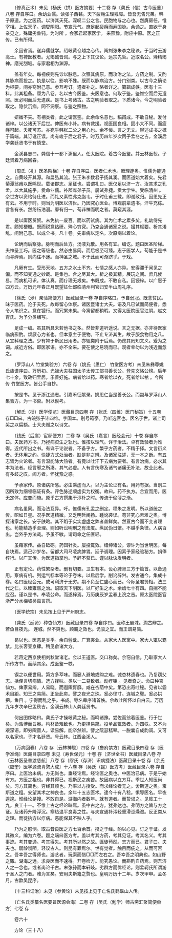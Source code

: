 <!-- { "loadSidebar": true } -->
　　〔修真正术〕未见〔杨氏（拱）医方摘要〕十二卷 存〔龚氏（信）古今医鉴〕八卷 存自序曰。余幼业儒。读张子西铭。天下疲癃生理残障。皆吾无告兄弟。韩子原道。为之医药。以济其夭死。深叹二公之言。民胞物与之心也。然膺厥任。惟宰相。上佐天子。调燮阴阳。节宣元气。庶足起疲癃而寿国脉。余诵之。直欲于身亲见之。殊庸劣鲁钝。为时所 。会家君起家医学。 来燕豫。附应中原。医之正传。已有所得。

　　余因省焉。遂弃儒就学。绍岐黄仓越之心传。阐刘张朱李之秘诀。于当时云游高士。有裨医教者。尤竭诚晋谒。与之上下其议论。远宗先哲。近取名公。殚精竭神。磨光刮垢。与家君相为渊源。

　　盖有年矣。每视疾则先诊以脉息。次察其病原。而攻治之法。方药之制。又酌其脉病而投之。执是以往。影响不殊。既而以脉病治方。分门别类。以古今之确论为枢要。间亦窃附己意。参互考订。遗者补之。略者详之。纂辑成帙。医有十三科。此其粗备。厘为八卷。名以古今医鉴。夫医意也。何取于鉴。鉴惟空而后无遗照。医必明而后无遗疾。是书上考诸古。古之明验者取之。下质诸今。今之明验者取之。隐伏沉痼。罔不洞察。与鉴之照物。

　　妍媸不夹。有相类者。此之谓医鉴。此余命名意也。稿甫成。不敢自秘。爰付诸梓。以公诸天下后世。俾医有小补。病有救援。视医国良相。固小大不同。而疲癃可起。夭死可苏。亦宛乎韩张二公之用心也。余不佞。言之无文。聊述成书之概于篇端。其订讹正误。尚有竣于后之君子。时万历四年岁次丙子孟冬之吉。金溪后学龚廷贤书于有慎堂。

　　金溪县志曰。龚信十一都下澌里人。任太医院。着古今医鉴。并云林医彀。子廷贤着万病回春。

　　〔周氏（礼）医圣阶梯〕十卷 存自序曰。医者仁术也。厥理邃奥。惟儒为能通之。自黄岐开其源。和扁弘其流。张王朱李数君子扬其澜。而医道始大着矣。先君菊潭翁甫以医鸣世。载诸郡志。足征也。尝谓礼曰。医仅足以济一方。汝其求之孔孟。以大其施乎。爰命业儒。补郡庠弟子员。屡试弗捷。贡太学生。受临清州 。奈世方以资格待仕进。而礼又素性弗克脂韦。于时仕甫三载。即谢政归。因思先正有云。不用于时。则当为明医以济世。乃因究心医业。博观前辈遗书。汗牛充栋。言各有长。然纷纭浩漫。靡有归一。苟非神而明之者。莫窥其涯。

　　是以庸医贸贸。未免执一废百。而以药试病。其为仁术之累多矣。礼幼侍先君。颇知梗概。既而锐意钻研。殚心穷究。乃克会通诸家之说。撮其枢要。析其淆乱。间附己意。以成全书。凡十卷。先审病以定名。次原病以着论。

　　论确而后察脉。脉明而后处方。汤液丸散。用各有宜。编讫。题曰医圣阶梯。夫神圣工巧。医之等级也。然必由易简。而后极至可臻。志于医学人。苟能于是书而寻绎焉。则向往不迷。而神圣之域。不于此而可渐跻乎。于戏。

　　凡厥有生。受形天地。五方之水土不齐。七情之感人亦异。安得滞于闻见之偏。而不知变通之妙哉。是集也。合之尽其大。析之极其精。展玩之间。庶几候易。而病机可识。体认真。而疗理无艰矣。书既成。不敢自私。因锓梓。以广惠于四方云。万历元年春正月既望征仕郎临清州判官归安半山周礼序。

　　〔徐氏（涉）亲验简便方〕医藏目录一卷 存自序略曰。予自弱冠。既念贫民。昧于医药。沦于夭死。故每留心体察。诸医暨诸士大夫。语及凡已试而简便者。悉令人笔识之。意在锓行。而冗累未果。今寓留都稍暇。又得太医院医官江阴。赵文育氏。为予分类缮写。

　　足成一编。虽其所具未若他书之多。然皆非道听途说。言之无据。亦非待医家临病斟酌。烦厥心力者也。但本意主于便物。不止专济其生。故于服食物用之凡。从宜料理之法。少有裨于斯民日用者。亦辄类附于后焉。仍虑其罔知文义。爰为之词。咸近方俗。即医家语。亦不全采。要在使之易晓而已。观者幸勿以为浅近而忽之。

　　〔罗浮山人 竹堂集验方〕六卷 存〔姚氏（思仁） 竹堂医方考〕未见朱彝尊姚氏族谱序曰。万历初。光禄大夫柱国太子太传工部书善长公。登先文恪公榜。后年七十余。致政归里居。乐善好施。病者给以药。寒者给以衣。死者给以棺 。今所传 竹堂医方。皆公手自抄。

　　按是书。见于浙江通志。引嘉禾征献录。姚思仁当是善长公。而岂与罗浮山人集验方。为一书否。附以俟考。

　　〔解氏（桢）医学便览〕医藏目录四卷 存〔张氏（四维）医门秘旨〕十五卷 存□□曰。古皖张子讳四维。字国本。别号筠亭。乃听选官也。医名于世。诸上司奖之以扁额。士大夫赠之以诗文。

　　〔钱氏（后崖）宦邸便方〕二卷 存〔吴氏（嘉言）医经会元〕十卷 存自序曰。夫医药方书。乃拯病资生之轨也。惟按以理气。详于治法。卓有效验者为难得。近代所出之书。有详于论说者。不备乎方。繁乎方药者。不精于择。文言衍义者。无体用之约。快捷方式处治者。缺是非之辨。及诸家注述，无一本之断。有五志皆为火论者。有言温能除大热者。有竟以吐汗下去病为要者。有言治病。必求其本为法者。经言邪之所凑。其气必虚。人有言伤寒及诸气诸痛无补法，故业此者。有多歧之叹。阅方者。怀犹豫之惑。

　　予承家传。原诸病所感。必由乘虚而入。以为主论证有名。用药有据。当别三因所致为纲领临证有条。评色脉逆顺虚实为权衡。故曰。药不执方。合宜而用。医无定体。应变而施。原乎古方撰集于淳朴之时。传流于偷薄之渐。

　　病名虽同。而治法互异。吁。惟儒有孔孟之删定。程朱之发明。所以道统之传。昭如日星。况乎医道精微。又乏明哲阐扬。踵讹袭误。苟非究心素难之奥。博探诸家之长。安于肤略。其不蹈于实实虚虚之弊者盖鲜矣。然亘古今而不变者理也。苟能精造乎至理。则如听讼明刑之有法度。纵民伪日繁。不越乎条律。人病百出。岂外乎方法哉。予虽不敏。谓司命之任匪轻。

　　虽藉家传。益自砥砺。药饵针灸。屡投辄效。缙绅诸公。谬许为当世明医。每自块焉。适己卯岁冬。留都大司马凌病脾胃。延予调理。因索予家经验秘方。捐俸梓行。以广其传。为医道指掌也。予辞不获已。谨以脉诀发明者。

　　正有定论。药性繁杂者。删有切要。卫生有本。设心脾肾三方于篇首。以备通用。察病有机。列运气标本等论于卷末。以启后学。削讹辟舛。发古通今。集成十卷。名曰医经会元。或可利济于无穷。期不负至仁盛心而已。今际圣君贤相。法三代之仁。以臻雍熙之治。诏取天下明医。以广好生之术。余齿七十有四。自揣不能应召。谨以是书。奉凌公命。而遂梓焉。万历庚辰岁孟春上浣之吉。原太医院医官浙严分水梅坡吴嘉言撰。

　　〔医学统宗〕未见按上见于严州府志。

　　〔龚氏（廷贤）种杏仙方）医藏目录四卷 存自序曰。医称王霸殊。溯古辨之。若鱼目夜光。 连城。然不爽也。顾霸之效也。诡驳之宜。而王谓易简。

　　曷以也。医恶是类乎。余自髫龀。广箕裘业。从家大人医寓中。家大人辄以霸禁。比长客壶京肆。稍见俞诸大方。

　　若蒋定西京使相刘秋堂诸老。佥以王道医。交口称矣。余窃自信。乃取家大人所传方书。而续其余。成医鉴一帙。

　　锲之以便世用。第方多萃味。而窭人避地或购之难。诚杏林遗春也。乃复窃父志。括俚言切病情。选方择味。类以一二易致者。动疗钜 。见者奇之。命曰种杏仙方。俾家易辨。人易晓。而遐陬胥靡。咸在杏荫中矣。第恐出奇吐秘。见者以霸术目距。知王之易简。正坐此矣。譬之夜光之珠。奚必径寸。连城之璧。奚必拱把。鱼目 。宁得而乱之乎。书成。辱名辈序诸首帙。余故吐所怀以自白云。万历九年岁次辛巳孟秋吉。金溪云林山人龚廷贤书。

　　何出图序略曰。龚氏子才操岐黄之秘。而鸣诸豫。尝佐而翁着医鉴。行于世矣。为浩博而旨奥。构材备难致也。乃更择易简。投单品辄效者。为四帙。又不为艰深语。即穷陬啬人。读易解。能卒然辨。譬之阮瑟嵇琴。一脱囊自成韵调。又可以名家也。子才名廷贤。号云林。江西金溪人。

　　〔万病回春〕八卷 存〔云林神彀〕四卷 存〔鲁府禁方〕医藏目录四卷 存〔医学准绳〕医藏目录四卷 未见〔寿世保元〕十卷 存〔济世全书〕医藏目录八卷 存〔云林医圣普渡慈航〕八卷 存〔缪氏（存济）识病捷法〕医藏目录十卷 存〔余氏（应奎）医学源流肯綮大成〕十六卷 存〔吴氏（昆）医方考〕医藏目录六卷 存自序曰。上医治未病。方无尚也。垂经论焉。经论医之奥也。中医治已病。于是乎始有方。方医之祖也。非其得已。视斯民之疾苦。故因病以立方耳。季世人知医尚矣。习方其简也。穷经其烦也。乃率以方授受。而求经论者无之。舍斯道之奥。宝斯道之粗。安望其术之神良也。余年十五志医术。逮今十有八稔。惧辱医名。早夜遑遑。惟经论是搜。不敢自是。游海内者数年。就有道者。而贽谒之。见贱工十九。良工十一。不惟上古之经论昧焉。虽中古之方。犹弗达也。弗明方之旨与方之证。及诸药升降浮沉。寒热温平良毒之性。与夫宣通补泻轻重滑涩燥湿。反正类从之理。而徒执方以疗病。恶能保其不殃人乎。

　　乃为之愍恻。取古昔良医之方七百余首。揆之于经。酌以心见。订之于证。发其微义。编为六卷。题之端曰医方考。盖以考其方药，考其见证。考其名义。考其事迹。考其变通。考其得失。考其所以然之故。匪徒苟然。志方而已。君子曰。夫夫也。弱龄谫陋。轻议古人。则昆有罪焉尔。世有觉者。触目而疵之。从而可否之。吾幸吾之得师也。游艺者。玩索而惜□□而左右之。吾幸吾之明典也。如山野之陬。湖海之远。求良医而不速得。开卷检方。能究愚论。而斟酌自药焉。则吾济人之一念也。或者尚论千古。末张孙而本轩岐。劣群方而优经论。则孟轲氏所谓游于圣人之门者。难为言矣。安用夫斯籍之赘也。皇明万历十二年。岁次甲申。孟冬月。古歙吴昆序。

　　〔十三科证治〕未见〔参黄论〕未见按上见于亡名氏鹤皋山人传。

　　〔亡名氏类纂名医要旨医源会海〕二卷 存〔吴氏（勉学）师古斋汇聚简便单方〕七卷 存

　　卷六十

　　方论（三十八）

